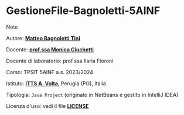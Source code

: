 # GestioneFile-Bagnoletti-5AINF

> [!NOTE]
>
> Autore: [**Matteo Bagnoletti Tini**](https://github.com/matbagnoletti)
>
> Docente: [**prof.ssa Monica Ciuchetti**](https://github.com/mciuchetti)
>
> Docente di laboratorio: prof.ssa Ilaria Fioroni
>
> Corso: TPSIT 5AINF a.s. 2023/2024
>
> Istituto: [**ITTS A. Volta**](https://www.avoltapg.edu.it/), Perugia (PG), Italia
>
> Tipologia: `Java Project` (originato in NetBeans e gestito in IntelliJ IDEA)
>
> Licenza d'uso: vedi il file [**LICENSE**](LICENSE)
